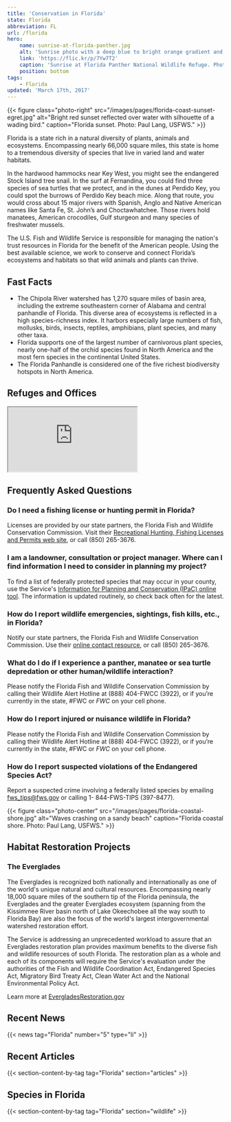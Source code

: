 ```yaml
---
title: 'Conservation in Florida'
state: Florida
abbreviation: FL
url: /florida
hero:
    name: sunrise-at-florida-panther.jpg
    alt: 'Sunrise photo with a deep blue to bright orange gradient and pine trees in the background'
    link: 'https://flic.kr/p/7Yw7T2'
    caption: 'Sunrise at Florida Panther National Wildlife Refuge. Photo: Josh O’Connor, USFWS.'
    position: bottom
tags:
    - Florida
updated: 'March 17th, 2017'
---
```


{{< figure class="photo-right" src="/images/pages/florida-coast-sunset-egret.jpg" alt="Bright red sunset reflected over water with silhouette of a wading bird." caption="Florida sunset. Photo: Paul Lang, USFWS." >}}

Florida is a state rich in a natural diversity of plants, animals and ecosystems. Encompassing nearly 66,000 square miles, this state is home to a tremendous diversity of species that live in varied land and water habitats.

In the hardwood hammocks near Key West, you might see the endangered Stock Island tree snail. In the surf at Fernandina, you could find three species of sea turtles that we protect, and in the dunes at Perdido Key, you could spot the burrows of Perdido Key beach mice. Along that route, you would cross about 15 major rivers with Spanish, Anglo and Native American names like Santa Fe, St. John’s and Choctawhatchee. Those rivers hold manatees, American crocodiles, Gulf sturgeon and many species of freshwater mussels.

The U.S. Fish and Wildlife Service is responsible for managing the nation's trust resources in Florida for the benefit of the American people.  Using the best available science, we work to conserve and connect Florida’s ecosystems and habitats so that wild animals and plants can thrive.

## Fast Facts

- The Chipola River watershed has 1,270 square miles of basin area, including the extreme southeastern corner of Alabama and central panhandle of Florida. This diverse area of ecosystems is reflected in a high species-richness index. It harbors especially large numbers of fish, mollusks, birds, insects, reptiles, amphibians, plant species, and many other taxa.
- Florida supports one of the largest number of carnivorous plant species, nearly one-half of the orchid species found in North America and the most fern species in the continental United States.
- The Florida Panhandle is considered one of the five richest biodiversity hotspots in North America.

## Refuges and Offices
<iframe src="https://usfws.github.io/southeast-mega-map/?state=FL&scroll=false" class="state-map"></iframe>

## Frequently Asked Questions

### Do I need a fishing license or hunting permit in Florida?  

Licenses are provided by our state partners, the Florida Fish and Wildlife Conservation Commission. Visit their [Recreational Hunting, Fishing Licenses and Permits web site](http://myfwc.com/license/recreational/), or call (850) 265-3676.

### I am a landowner, consultation or project manager. Where can I find information I need to consider in planning my project?

To find a list of federally protected species that may occur in your county, use the Service's [Information for Planning and Conservation (IPaC) online tool](https://ecos.fws.gov/ipac/). The information is updated routinely, so check back often for the latest.

### How do I report wildlife emergencies, sightings, fish kills, etc., in Florida?

Notify our state partners, the Florida Fish and Wildlife Conservation Commission. Use their [online contact resource](http://myfwc.com/contact/), or call (850) 265-3676.

### What do I do if I experience a panther, manatee or sea turtle depredation or other human/wildlife interaction?

Please notify the Florida Fish and Wildlife Conservation Commission by calling their Wildlife Alert Hotline at (888) 404-FWCC (3922), or if you’re currently in the state, #FWC or *FWC* on your cell phone.

### How do I report injured or nuisance wildlife in Florida?

Please notify the Florida Fish and Wildlife Conservation Commission by calling their Wildlife Alert Hotline at (888) 404-FWCC (3922), or if you’re currently in the state, #FWC or *FWC* on your cell phone.

### How do I report suspected violations of the Endangered Species Act?

Report a suspected crime involving a federally listed species by emailing [fws_tips@fws.gov](mailto:fws_tips@fws.gov) or calling 1- 844-FWS-TIPS (397-8477).

{{< figure class="photo-center" src="/images/pages/florida-coastal-shore.jpg" alt="Waves crashing on a sandy beach" caption="Florida coastal shore. Photo: Paul Lang, USFWS." >}}

## Habitat Restoration Projects

### The Everglades

The Everglades is recognized both nationally and internationally as one of the world's unique natural and cultural resources. Encompassing nearly 18,000 square miles of the southern tip of the Florida peninsula, the Everglades and the greater Everglades ecosystem (spanning from the Kissimmee River basin north of Lake Okeechobee all the way south to Florida Bay) are also the focus of the world's largest intergovernmental watershed restoration effort.

The Service is addressing an unprecedented workload to assure that an Everglades restoration plan provides maximum benefits to the diverse fish and wildlife resources of south Florida. The restoration plan as a whole and each of its components will require the Service's evaluation under the authorities of the Fish and Wildlife Coordination Act, Endangered Species Act, Migratory Bird Treaty Act, Clean Water Act and the National Environmental Policy Act.

Learn more at [EvergladesRestoration.gov](http://www.evergladesrestoration.gov/)  

## Recent News
{{< news tag="Florida" number="5" type="li" >}}

## Recent Articles
{{< section-content-by-tag tag="Florida" section="articles" >}}

## Species in Florida
{{< section-content-by-tag tag="Florida" section="wildlife" >}}
